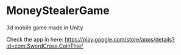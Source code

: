 # MoneyStealerGame
3d mobile game made in Unity

Check the app in here: https://play.google.com/store/apps/details?id=com.SwordCross.CoinThief
